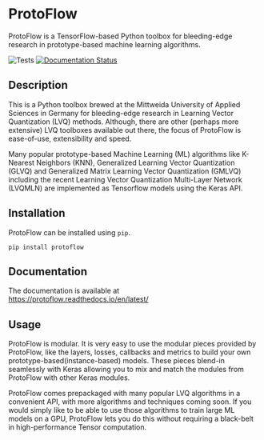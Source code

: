 # ProtoFlow

ProtoFlow is a TensorFlow-based Python toolbox for bleeding-edge research in prototype-based machine learning algorithms.

![Tests](https://github.com/si-cim/protoflow/workflows/Tests/badge.svg?branch=master)
[![Documentation Status](https://readthedocs.org/projects/protoflow/badge/?version=latest)](https://protoflow.readthedocs.io/en/latest/?badge=latest)


## Description

This is a Python toolbox brewed at the Mittweida University of Applied Sciences
in Germany for bleeding-edge research in Learning Vector Quantization (LVQ)
methods. Although, there are other (perhaps more extensive) LVQ toolboxes
available out there, the focus of ProtoFlow is ease-of-use, extensibility and
speed.

Many popular prototype-based Machine Learning (ML) algorithms like K-Nearest
Neighbors (KNN), Generalized Learning Vector Quantization (GLVQ) and Generalized
Matrix Learning Vector Quantization (GMLVQ) including the recent Learning Vector
Quantization Multi-Layer Network (LVQMLN) are implemented as Tensorflow models
using the Keras API.

## Installation

ProtoFlow can be installed using `pip`.
```
pip install protoflow
```

## Documentation

The documentation is available at https://protoflow.readthedocs.io/en/latest/

## Usage

ProtoFlow is modular. It is very easy to use the modular pieces provided by
ProtoFlow, like the layers, losses, callbacks and metrics to build your own
prototype-based(instance-based) models. These pieces blend-in seamlessly with
Keras allowing you to mix and match the modules from ProtoFlow with other Keras
modules.

ProtoFlow comes prepackaged with many popular LVQ algorithms in a convenient API,
with more algorithms and techniques coming soon. If you would simply like to be
able to use those algorithms to train large ML models on a GPU, ProtoFlow lets
you do this without requiring a black-belt in high-performance Tensor computation.
